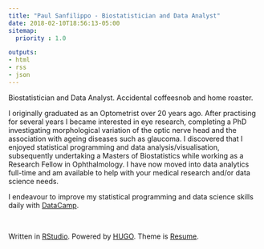 ```yaml
---
title: "Paul Sanfilippo - Biostatistician and Data Analyst"
date: 2018-02-10T18:56:13-05:00
sitemap:
  priority : 1.0

outputs:
- html
- rss
- json
---
```

<p>Biostatistician and Data Analyst. Accidental coffeesnob and home roaster.</p>
<p>I originally graduated as an Optometrist over 20 years ago. After practising for several years I became interested in eye research, completing a PhD investigating morphological variation of the optic nerve head and the association with ageing diseases such as glaucoma. I discovered that I enjoyed statistical programming and data analysis/visualisation, subsequently undertaking a Masters of Biostatistics while working as a Research Fellow in Ophthalmology. I have now moved into data analytics full-time and am available to help with your medical research and/or data science needs.</p>
<p>I endeavour to improve my statistical programming and data science skills daily with <a href="https://www.datacamp.com/">DataCamp</a>.</p>

<p> &nbsp; </p>

Written in <a href="https://www.rstudio.com/">RStudio</a>. Powered by <a href="https://gohugo.io">HUGO</a>. Theme is <a href="https://themes.gohugo.io/hugo-resume/">Resume</a>.

<p> &nbsp; </p>
